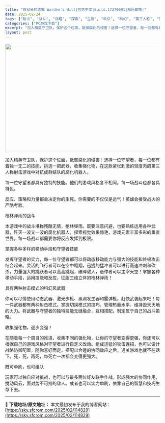 ```yaml
---
title: "典狱长的遗嘱 Warden’s Will|官方中文|Build.17370091|解压即撸|"
date: 2025-02-24
tags: ["射击", "战斗", "战略", "探索", "生存", "砍杀", "科幻", "第三人称", "策略"]
categories: ["PC游戏下载"]
excerpt: "加入精英守卫队，保护这个位面，抵御腐化的侵害！选择一位守望者，每一位都有着独一无二的技能，挑选一把武器，收集强化物，在这款紧张刺激的轻度肉鸽第三人称射击游戏中对抗成群结队的腐化机器人。 每一位守望者都具有独特的技能。他们的游戏风格各不相同，每一场战斗也都各具特色。 反应、策略和力量都会决定你的生死。&hellip;"
layout: post
---
```


<img class="aligncenter size-full wp-image-114818" src="https://sky.sfcrom.com/wp-content/uploads/2025/02/2025022414242617.webp" alt="" width="616" height="353" />

加入精英守卫队，保护这个位面，抵御腐化的侵害！选择一位守望者，每一位都有着独一无二的技能，挑选一把武器，收集强化物，在这款紧张刺激的轻度肉鸽第三人称射击游戏中对抗成群结队的腐化机器人。

每一位守望者都具有独特的技能。他们的游戏风格各不相同，每一场战斗也都各具特色。

反应、策略和力量都会决定你的生死。你需要的不仅仅是运气！英雄会接受战火的严酷考验。

枪林弹雨的战斗

本游戏中的战斗堪称残酷无情，枪林弹雨。既要注意闪避，也要熟练运用各种武器，歼灭一波又一波的腐化机器人，探索视觉效果惊艳，游戏元素丰富多彩的垂直世界。每一场战斗都需要你将反应发挥到极限。

掌握多种多样的移动手段和守望者技能

发挥守望者的实力，每一位守望者都可以将动态移动能力与强大的技能和终极攻击结合起来。灵活的飞行者可以在空中翱翔，迅捷的猛冲者可以进行高速冲刺和砍杀，力量强大的跳跃者可以高高跳起，碾碎敌人，悬停者可以主宰天空！掌握各种移动手段，运用技能和反应，征服三维立体的枪林弹雨！

具有两种射击模式的科幻风武器

你可以尽情使用动态武器、激光步枪、黑洞发生器和霰弹枪，赶快武装起来吧！每一件武器都有两种射击模式。掌握切换模式的技巧，管理热量水平，维持毁天灭地的火力。将武器与守望者的独特技能无缝融合，互相搭配，制定属于自己的战斗策略。

收集强化物，逐步变强！

在随着每一个周目的推进，收集不同的强化物，让你的守望者变得更强，你还可以根据自己的游戏风格对守望者进行自定义改动。组成迅猛的攻击连招，也可以设计战略防御配置，随你喜好而定。搭配出合适的协同效应之后，通关游戏也就不在话下。死，死，再死，每死亡一次都会变得更强大。

既可单刷，也可组队

玩家可以独自应对挑战，也可以与最多两位好友联手作战。形成强大的协同作用，搅动风云，面对势不可挡的敌人。或者也可以实力单刷，依靠自己的智慧和技巧生存下去。

---
📖 **下载地址/原文地址：** 本文最初发布于我的博客网站：[https://sky.sfcrom.com/2025/02/114829](https://sky.sfcrom.com/2025/02/114829)
